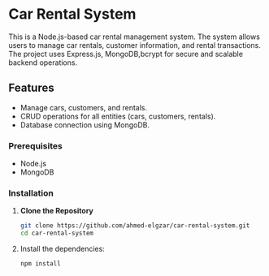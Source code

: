 # Car Rental System

This is a Node.js-based car rental management system. The system allows users to manage car rentals, customer information, and rental transactions. The project uses Express.js, MongoDB,bcrypt for secure and scalable backend operations.

## Features

- Manage cars, customers, and rentals.
- CRUD operations for all entities (cars, customers, rentals).
- Database connection using MongoDB.


### Prerequisites

- Node.js
- MongoDB

### Installation

1. **Clone the Repository**

    ```bash
    git clone https://github.com/ahmed-elgzar/car-rental-system.git
    cd car-rental-system
    ```

2. Install the dependencies:

    ```bash
    npm install
    ```


